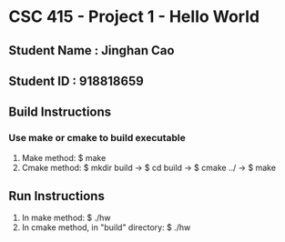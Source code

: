 # CSC 415 - Project 1 - Hello World

## Student Name : Jinghan Cao

## Student ID   : 918818659

## Build Instructions
### Use make or cmake to build executable 
1. Make method: $ make  
2. Cmake method: $ mkdir build -> $ cd build -> $ cmake ../ -> $ make 
## Run Instructions
1. In make method: $ ./hw 
2. In cmake method, in "build" directory: $ ./hw
